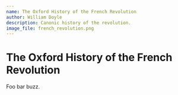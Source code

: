 ```yaml
---
name: The Oxford History of the French Revolution
author: William Doyle
description: Canonic history of the revolution.
image_file: french_revolution.png
---
```


# The Oxford History of the French Revolution

Foo bar buzz.